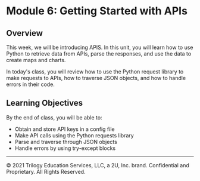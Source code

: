 # Module 6: Getting Started with APIs

## Overview

This week, we will be introducing APIS. In this unit, you will learn how to use Python to retrieve data from APIs, parse the responses, and use the data to create maps and charts.

In today's class, you will review how to use the Python request library to make requests to APIs, how to traverse JSON objects, and how to handle errors in their code.

## Learning Objectives

By the end of class, you will be able to:

* Obtain and store API keys in a config file
* Make API calls using the Python requests library
* Parse and traverse through JSON objects
* Handle errors by using try-except blocks

- - -

© 2021 Trilogy Education Services, LLC, a 2U, Inc. brand.  Confidential and Proprietary.  All Rights Reserved.
